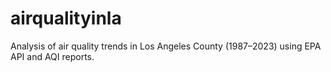 # airqualityinla
Analysis of air quality trends in Los Angeles County (1987–2023) using EPA API and AQI reports.
